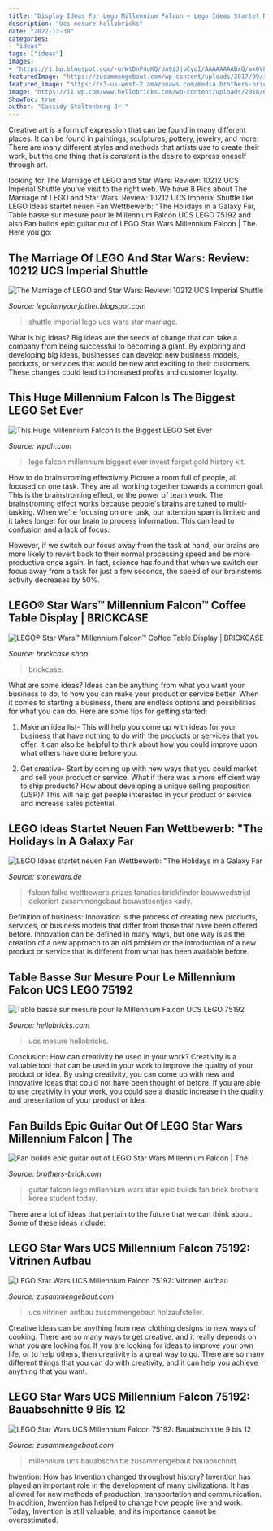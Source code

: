 ```yaml
---
title: "Display Ideas For Lego Millennium Falcon ~ Lego Ideas Startet Neuen Fan Wettbewerb: &quot;the Holidays In A Galaxy Far"
description: "Ucs mesure hellobricks"
date: "2022-12-30"
categories:
- "ideas"
tags: ["ideas"]
images:
- "https://1.bp.blogspot.com/-urWtDnF4uKQ/Ua9iJjpCyoI/AAAAAAAABxQ/wx6V8ukBOkI/s1600/IMG_1615.jpg"
featuredImage: "https://zusammengebaut.com/wp-content/uploads/2017/09/image3-e1506536439648.jpeg"
featured_image: "https://s3-us-west-2.amazonaws.com/media.brothers-brick.com/wp-content/uploads/2018/12/30786823500_bec383904e_b.jpg"
image: "https://i1.wp.com/www.hellobricks.com/wp-content/uploads/2018/03/Table-basse-Millennium-Falcon-UCS-Star-Wars-LEGO-75192-6.jpg"
ShowToc: true
author: "Cassidy Stoltenberg Jr."
---
```



Creative art is a form of expression that can be found in many different places. It can be found in paintings, sculptures, pottery, jewelry, and more. There are many different styles and methods that artists use to create their work, but the one thing that is constant is the desire to express oneself through art.

	

		
looking for The Marriage of LEGO and Star Wars: Review: 10212 UCS Imperial Shuttle you've visit to the right web. We have 8 Pics about The Marriage of LEGO and Star Wars: Review: 10212 UCS Imperial Shuttle like LEGO Ideas startet neuen Fan Wettbewerb: &quot;The Holidays in a Galaxy Far, Table basse sur mesure pour le Millennium Falcon UCS LEGO 75192 and also Fan builds epic guitar out of LEGO Star Wars Millennium Falcon | The. Here you go:
		
    
## The Marriage Of LEGO And Star Wars: Review: 10212 UCS Imperial Shuttle

<img loading=lazy src="https://1.bp.blogspot.com/-urWtDnF4uKQ/Ua9iJjpCyoI/AAAAAAAABxQ/wx6V8ukBOkI/s1600/IMG_1615.jpg" onerror="this.onerror=null;this.src='https://tse3.mm.bing.net/th?id=OIP.THdFPExrdEIBNRgriUBUpAHaJ6&amp;pid=15.1';" alt="The Marriage of LEGO and Star Wars: Review: 10212 UCS Imperial Shuttle">

_Source: legoiamyourfather.blogspot.com_

>shuttle imperial lego ucs wars star marriage. 

	

What is big ideas?
Big ideas are the seeds of change that can take a company from being successful to becoming a giant. By exploring and developing big ideas, businesses can develop new business models, products, or services that would be new and exciting to their customers. These changes could lead to increased profits and customer loyalty.

    
## This Huge Millennium Falcon Is The Biggest LEGO Set Ever

<img loading=lazy src="https://townsquare.media/site/442/files/2017/08/lstarwars.jpg" onerror="this.onerror=null;this.src='https://tse2.mm.bing.net/th?id=OIP.Q8la29W_AaTYYx43mDeYoQHaE8&amp;pid=15.1';" alt="This Huge Millennium Falcon Is the Biggest LEGO Set Ever">

_Source: wpdh.com_

>lego falcon millennium biggest ever invest forget gold history kit. 

	

How to do brainstroming effectively
Picture a room full of people, all focused on one task. They are all working together towards a common goal. This is the brainstroming effect, or the power of team work.
The brainstroming effect works because people's brains are tuned to multi-tasking. When we're focusing on one task, our attention span is limited and it takes longer for our brain to process information. This can lead to confusion and a lack of focus.

However, if we switch our focus away from the task at hand, our brains are more likely to revert back to their normal processing speed and be more productive once again. In fact, science has found that when we switch our focus away from a task for just a few seconds, the speed of our brainstems activity decreases by 50%.

    
## LEGO® Star Wars™ Millennium Falcon™ Coffee Table Display | BRICKCASE

<img loading=lazy src="https://i1.wp.com/brickcase.shop/wp-content/uploads/2019/12/IMG-20190904-WA0013.jpg?w=756&amp;ssl=1" onerror="this.onerror=null;this.src='https://tse2.mm.bing.net/th?id=OIP.M1kAf04dUPF--5qGKKYjeAHaJ4&amp;pid=15.1';" alt="LEGO® Star Wars™ Millennium Falcon™ Coffee Table Display | BRICKCASE">

_Source: brickcase.shop_

>brickcase. 

	

What are some ideas?
Ideas can be anything from what you want your business to do, to how you can make your product or service better. When it comes to starting a business, there are endless options and possibilities for what you can do. Here are some tips for getting started: 
1. Make an idea list- This will help you come up with ideas for your business that have nothing to do with the products or services that you offer. It can also be helpful to think about how you could improve upon what others have done before you.

2. Get creative- Start by coming up with new ways that you could market and sell your product or service. What if there was a more efficient way to ship products? How about developing a unique selling proposition (USP)? This will help get people interested in your product or service and increase sales potential. 


    
## LEGO Ideas Startet Neuen Fan Wettbewerb: &quot;The Holidays In A Galaxy Far

<img loading=lazy src="https://www.stonewars.de/wp-content/uploads/2020/10/millenium-falke-weihnachten.jpg" onerror="this.onerror=null;this.src='https://tse1.mm.bing.net/th?id=OIP.J3NQ0Tbascg3KIhZf6IiYQHaEK&amp;pid=15.1';" alt="LEGO Ideas startet neuen Fan Wettbewerb: &quot;The Holidays in a Galaxy Far">

_Source: stonewars.de_

>falcon falke wettbewerb prizes fanatics brickfinder bouwwedstrijd dekoriert zusammengebaut bouwsteentjes kady. 

	

Definition of business:
Innovation is the process of creating new products, services, or business models that differ from those that have been offered before. Innovation can be defined in many ways, but one way is as the creation of a new approach to an old problem or the introduction of a new product or service that is different from what has been available before.

    
## Table Basse Sur Mesure Pour Le Millennium Falcon UCS LEGO 75192

<img loading=lazy src="https://i1.wp.com/www.hellobricks.com/wp-content/uploads/2018/03/Table-basse-Millennium-Falcon-UCS-Star-Wars-LEGO-75192-6.jpg" onerror="this.onerror=null;this.src='https://tse2.mm.bing.net/th?id=OIP.S861vJN_SCaw3yDJ2PRiRQHaE8&amp;pid=15.1';" alt="Table basse sur mesure pour le Millennium Falcon UCS LEGO 75192">

_Source: hellobricks.com_

>ucs mesure hellobricks. 

	

Conclusion: How can creativity be used in your work?
Creativity is a valuable tool that can be used in your work to improve the quality of your product or idea. By using creativity, you can come up with new and innovative ideas that could not have been thought of before. If you are able to use creativity in your work, you could see a drastic increase in the quality and presentation of your product or idea.

    
## Fan Builds Epic Guitar Out Of LEGO Star Wars Millennium Falcon | The

<img loading=lazy src="https://s3-us-west-2.amazonaws.com/media.brothers-brick.com/wp-content/uploads/2018/12/30786823500_bec383904e_b.jpg" onerror="this.onerror=null;this.src='https://tse3.mm.bing.net/th?id=OIP.dhRdv6SgIwarNOxqauZ63gHaLI&amp;pid=15.1';" alt="Fan builds epic guitar out of LEGO Star Wars Millennium Falcon | The">

_Source: brothers-brick.com_

>guitar falcon lego millennium wars star epic builds fan brick brothers korea student today. 

	

There are a lot of ideas that pertain to the future that we can think about. Some of these ideas include: 

    
## LEGO Star Wars UCS Millennium Falcon 75192: Vitrinen Aufbau

<img loading=lazy src="https://zusammengebaut.com/wp-content/uploads/2017/09/image3-e1506536439648.jpeg" onerror="this.onerror=null;this.src='https://tse3.mm.bing.net/th?id=OIP.S83I1WaKWN-qNONuzk-1gAHaJ4&amp;pid=15.1';" alt="LEGO Star Wars UCS Millennium Falcon 75192: Vitrinen Aufbau">

_Source: zusammengebaut.com_

>ucs vitrinen aufbau zusammengebaut holzaufsteller. 

	

Creative ideas can be anything from new clothing designs to new ways of cooking. There are so many ways to get creative, and it really depends on what you are looking for. If you are looking for ideas to improve your own life, or to help others, then creativity is a great way to go. There are so many different things that you can do with creativity, and it can help you achieve anything that you want.

    
## LEGO Star Wars UCS Millennium Falcon 75192: Bauabschnitte 9 Bis 12

<img loading=lazy src="https://zusammengebaut.com/wp-content/uploads/2017/09/lego-star-wars-ucs-millennium-falcon-75192-11-uebersicht-heck-platten-2017-zusammengebaut-matthias-kuhnt.jpg" onerror="this.onerror=null;this.src='https://tse2.mm.bing.net/th?id=OIP.CYsIMqyJTLRcUzFkVUTeIAEcDb&amp;pid=15.1';" alt="LEGO Star Wars UCS Millennium Falcon 75192: Bauabschnitte 9 bis 12">

_Source: zusammengebaut.com_

>millennium ucs bauabschnitte zusammengebaut bauabschnitt. 

	

Invention: How has Invention changed throughout history?
Invention has played an important role in the development of many civilizations. It has allowed for new methods of production, transportation and communication. In addition, Invention has helped to change how people live and work. Today, Invention is still valuable, and its importance cannot be overestimated.

